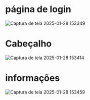 # página de login
![Captura de tela 2025-01-28 153349](https://github.com/user-attachments/assets/9ec85802-8873-4381-ad1f-6d6276ff9e43)

 
# Cabeçalho
![Captura de tela 2025-01-28 153414](https://github.com/user-attachments/assets/36d054b3-21ec-4a3e-b05f-93591123764b)


# informações
![Captura de tela 2025-01-28 153459](https://github.com/user-attachments/assets/af5b4560-2525-40e0-80db-96cbd16bfaf2)
